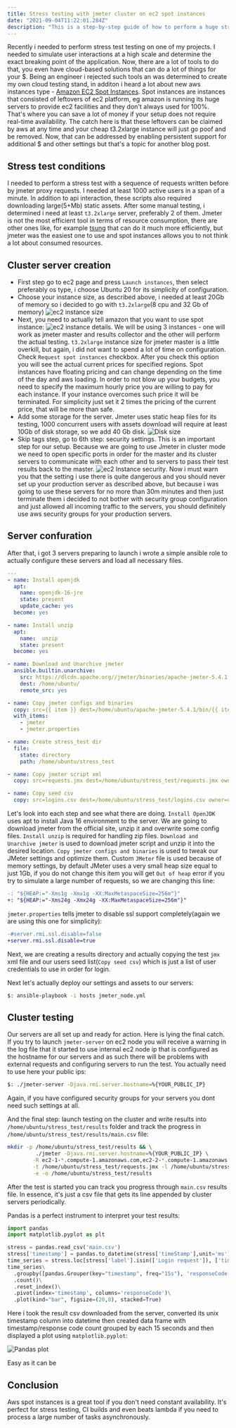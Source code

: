 ```yaml
---
title: Stress testing with jmeter cluster on ec2 spot instances
date: "2021-09-04T11:22:01.284Z"
description: "This is a step-by-step guide of how to perform a huge stress test with jmeter cluster using cheap ec2 aws spot instances"
---
```


Recently i needed to perform stress test testing on one of my projects. I needed to simulate user interactions at a high scale and determine the exact breaking point of the application. Now, there are a lot of tools to do that, you even have cloud-based solutions that can do a lot of things for your $. Being an engineer i rejected such tools an was determined to create my own cloud testing stand, in additon i heard a lot about new aws instances type - [Amazon EC2 Spot Instances](https://aws.amazon.com/ec2/spot/?cards.sort-by=item.additionalFields.startDateTime&cards.sort-order=asc&trk=ps_a134p000006vwFnAAI&trkCampaign=acq_paid_search_brand&sc_channel=PS&sc_campaign=acquisition_RU&sc_publisher=Google&sc_category=Cloud%20Computing&sc_country=RU&sc_geo=EMEA&sc_outcome=acq&sc_detail=aws%20ec2%20spot%20instances&sc_content=EC2%20Spot_e&sc_matchtype=e&sc_segment=517625976421&sc_medium=ACQ-P|PS-GO|Brand|Desktop|SU|Cloud%20Computing|EC2%20Spot|RU|EN|Text&s_kwcid=AL!4422!3!517625976421!e!!g!!aws%20ec2%20spot%20instances&ef_id=Cj0KCQjwssyJBhDXARIsAK98ITS8mlje2FSiwzFXLeb9sFO-7OLtgi6GyIm0371n6GPjMeRmkfJ6DEAaAlRTEALw_wcB:G:s&s_kwcid=AL!4422!3!517625976421!e!!g!!aws%20ec2%20spot%20instances). Spot instances are instances that consisted of leftovers of ec2 platform, eg amazon is running its huge servers to provide ec2 facilities and they don't always used for 100%. That's where you can save a lot of money if your setup does not require real-time availability. The catch here is that these leftovers can be claimed by aws at any time and your cheap t3.2xlarge instance will just go poof and be removed. Now, that can be addressed by enabling persistent support for additional $ and other settings but that's a topic for another blog post.

## Stress test conditions

I needed to perform a stress test with a sequence of requests written before by jmeter proxy requests. I needed at least 1000 active users in a span of a minute. In addition to api interaction, these scripts also required downloading large(5+Mb) static assets. After some manual testing, i determined i need at least `t3.2xlarge` server, preferably 2 of them. Jmeter is not the most efficient tool in terms of resource consumption, there are other ones like, for example [tsung](http://tsung.erlang-projects.org/) that can do it much more efficiently, but jmeter was the easiest one to use and spot instances allows you to not think a lot about consumed resources.

## Cluster server creation

- First step go to ec2 page and press `Launch instances`, then select preferably os type, i choose Ubuntu 20 for its simplicity of configuration.
- Choose your instance size, as described above, i needed at least 20Gb of memory so i decided to go with `t3.2xlarge`(8 cpu and 32 Gb of memory)
![ec2 instance size](./instance_size.png)
- Next, you need to actually tell amazon that you want to use spot instance: ![ec2 instance details](./instance_details.png). We will be using 3 instances - one will work as jmeter master and results collector and the other will perform the actual testing. `t3.2xlarge` instance size for jmeter master is a little overkill, but again, i did not want to spend a lot of time on configuration. Check `Request spot instances` checkbox. After you check this option you will see the actual current prices for specified regions. Spot instances have floating pricing and can change depending on the time of the day and aws loading. In order to not blow up your budgets, you need to specify the maximum hourly price you are willing to pay for each instance. If your instance overcomes such price it will be terminated. For simplicity just set it 2 times the pricing of the current price, that will be more than safe.
- Add some storage for the server. Jmeter uses static heap files for its testing, 1000 concurrent users with assets download will require at least 10Gb of disk storage, so we add 40 Gb disk.
![Disk size](./instance_storage.png)
- Skip tags step, go to 6th step: security settings. This is an important step for our setup. Because we are going to use Jmeter in cluster mode we need to open specific ports in order for the master and its cluster servers to communicate with each other and to servers to pass their test results back to the master. ![ec2 Instance security](./instance_security.png). Now i must warn you that the setting i use there is quite dangerous and you should never set up your production server as described above, but because i was going to use these servers for no more than 30m minutes and then just terminate them i decided to not bother with security group configuration and just allowed all incoming traffic to the servers, you should definitely use aws security groups for your production servers.

## Server confuration

After that, i got 3 servers preparing to launch i wrote a simple ansible role to actually configure these servers and load all necessary files.

```yaml
---
- name: Install openjdk
  apt:
    name: openjdk-16-jre
    state: present
    update_cache: yes
  become: yes

- name: Install unzip
  apt:
    name:  unzip
    state: present
  become: yes

- name: Download and Unarchive jmeter
  ansible.builtin.unarchive:
    src: https://dlcdn.apache.org//jmeter/binaries/apache-jmeter-5.4.1.zip
    dest: /home/ubuntu/
    remote_src: yes

- name: Copy jmeter configs and binaries
  copy: src={{ item }} dest=/home/ubuntu/apache-jmeter-5.4.1/bin/{{ item }} owner=ubuntu group=ubuntu
  with_items:
    - jmeter
    - jmeter.properties

- name: Create stress_test dir
  file:
    state: directory
    path: /home/ubuntu/stress_test

- name: Copy jmeter script xml
  copy: src=requests.jmx dest=/home/ubuntu/stress_test/requests.jmx owner=ubuntu group=ubuntu

- name: Copy seed csv
  copy: src=logins.csv dest=/home/ubuntu/stress_test/logins.csv owner=ubuntu group=ubuntu
```

Let's look into each step and see what there are doing. `Install OpenJDK` uses apt to install Java 16 environment to the server. We are going to download jmeter from the official site, unzip it and overwrite some config files. `Install unzip` is required for handling zip files. `Download and Unarchive jmeter` is used to download jmeter script and unzip it into the desired location. `Copy jmeter configs and binaries` is used to tweak our JMeter settings and optimize them. Custom `JMeter` file is used because of memory settings, by default JMeter uses a very small heap size equal to just 1Gb, if you do not change this item you will get `Out of heap` error if you try to simulate a large number of requests, so we are changing this line:

```diff
-: "${HEAP:="-Xms1g -Xmx1g -XX:MaxMetaspaceSize=256m"}"
+: "${HEAP:="-Xms24g -Xmx24g -XX:MaxMetaspaceSize=256m"}"
```

`jmeter.properties` tells jmeter to disable ssl support completely(again we are using this one for simplicity):

```diff
-#server.rmi.ssl.disable=false
+server.rmi.ssl.disable=true
```

Next, we are creating a results directory and actually copying the test `jmx` xml file and our users seed list(`Copy seed csv`) which is just a list of user credentials to use in order for login.

Next let's actually deploy our settings and assets to our servers:

```sh
$: ansible-playbook -i hosts jmeter_node.yml
```

## Cluster testing

Our servers are all set up and ready for action. Here is lying the final catch. If you try to launch `jmeter-server` on ec2 node you will receive a warning in the log file that it started to use internal ec2 node ip that is configured as the hostname for our servers and as such there will be problems with external requests and configuring servers to run the test. You actually need to use here your public ips:

```sh
$: ./jmeter-server -Djava.rmi.server.hostname=%{YOUR_PUBLIC_IP}
```

Again, if you have configured security groups for your servers you dont need such settings at all.

And the final step: launch testing on the cluster and write results into `/home/ubuntu/stress_test/results` folder and track the progress in `/home/ubuntu/stress_test/results/main.csv` file:

```sh
mkdir -p /home/ubuntu/stress_test/results && \
	 	 ./jmeter -Djava.rmi.server.hostname=%{YOUR_PUBLIC_IP} \
		-R ec2-1-*.compute-1.amazonaws.com,ec2-2-*.compute-1.amazonaws.com -n \
		-t /home/ubuntu/stress_test/requests.jmx -l /home/ubuntu/stress_test/results/main.csv \
		-e -o /home/ubuntu/stress_test/results
```

After the test is started you can track you progress through `main.csv` results file. In essence, it's just a csv file that gets its line appended by cluster servers periodically.

Pandas is a perfect instrument to interpret your test results:

```python
import pandas
import matplotlib.pyplot as plt

stress = pandas.read_csv('main.csv')
stress['timestamp'] = pandas.to_datetime(stress['timeStamp'],unit='ms')
time_series = stress.loc[stress['label'].isin(['Login request']), ['timestamp', 'responseCode']]
time_series\
  .groupby([pandas.Grouper(key="timestamp", freq="15s"), 'responseCode'])\
  .count()\
  .reset_index()\
  .pivot(index='timestamp', columns='responseCode')\
  .plot(kind="bar", figsize=(20,8), stacked=True)

```

Here i took the result csv downloaded from the server, converted its unix timestamp column into datetime then created data frame with timestamp/response code count grouped by each 15 seconds and then displayed a plot using `matplotlib.pyplot`:

![Pandas plot](./pandas_plot.png)

Easy as it can be

## Conclusion

Aws spot instances is a great tool if you don't need constant availability. It's perfect for stress testing, CI builds and even beats lambda if you need to process a large number of tasks asynchronously.